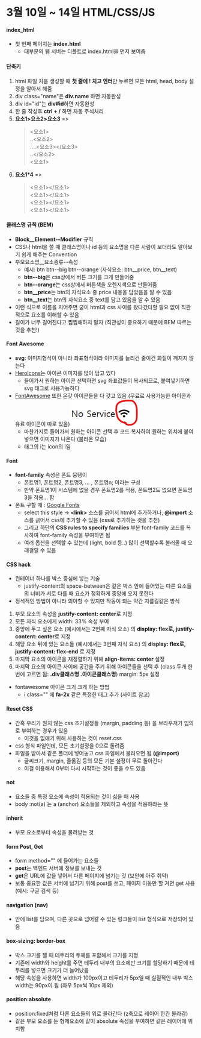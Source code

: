 # 3월 10일 ~ 14일 HTML/CSS/JS

#### index_html

- 첫 번째 페이지는 **index.html**
  - 대부분의 웹 서버는 디폴트로 index.html을 먼저 보여줌

#### 단축키

1. html 파일 처음 생성할 때 **첫 줄에 ! 치고 엔터**만 누르면 모든 html, head, body 설정을 알아서 해줌
2. div class="name"은 **div.name** 하면 자동완성
3. div id="id"는 **div#id**하면 자동완성
4. 한 줄 작성후 **ctrl + /** 하면 자동 주석처리
5. **요소1>요소2>요소3** =>
   > <요소1>  
   >  ..<요소2>  
   >  ....<요소3></요소3>  
   >  ..</요소2>  
   >  <요소1>
6. **요소1\*4** =>
   > <요소1></요소1>  
   > <요소1></요소1>  
   > <요소1></요소1>  
   > <요소1></요소1>

#### 클래스명 규칙 (BEM)

- **Block\_\_Element--Modifier** 규칙
- CSS나 html을 쓸 때 클래스명이나 id 등의 요소명을 다른 사람이 보더라도 알아보기 쉽게 해주는 Convention
- 부모요소명\_\_요소종류--속성
  - 예시: btn btn--big btn--orange (자식요소: btn\_\_price, btn\_\_text)
  - **btn--big**은 css상에서 버튼 크기를 크게 만들어줌
  - **btn--orange**는 css상에서 버튼색을 오렌지색으로 만들어줌
  - **btn\_\_price**는 btn의 자식요소 중 price 내용을 담았음을 알 수 있음
  - **btn\_\_text**는 btn의 자식요소 중 text를 담고 있음을 알 수 있음
- 이런 식으로 이름을 지어주면 굳이 html과 css 사이를 왔다갔다할 필요 없이 직관적으로 요소를 이해할 수 있음
- 길이가 너무 길어진다고 찝찝해하지 말자 (직관성이 중요하기 때문에 BEM 따르는 것을 추천!)

#### Font Awesome

- **svg**: 이미지형식이 아니라 좌표형식이라 이미지를 늘리건 줄이건 화질이 깨지지 않는다
- [HeroIcons](https://heroicons.dev/)는 아이콘 이미지를 많이 담고 있다
  - 들어가서 원하는 아이콘 선택하면 svg 좌표값들이 복사되므로, 붙여넣기하면 svg 태그로 사용가능하다
- [FontAwesome](https://fontawesome.com/) 또한 온갖 아이콘들을 다 갖고 있음 (무료로 사용가능한 아이콘과 유료 아이콘이 따로 있음)
  ![icon_upload](readme_images/1.png)
  - 마찬가지로 들어가서 원하는 아이콘 선택 후 코드 복사하여 원하는 위치에 붙여넣으면 이미지가 나온다 (불러온 모습)
  - 태그의 i는 icon의 i임

#### Font

- **font-family** 속성은 폰트 뭉탱이
  - 폰트명1, 폰트명2, 폰트명3, ... , 폰트명n; 이라는 구성
  - 만약 폰트명1이 시스템에 없을 경우 폰트명2를 적용, 폰트명2도 없으면 폰트명3을 적용... 함
- 폰트 구할 때 : [Google Fonts](https://fonts.google.com/)
  - select this style -> **<link\>** 소스를 긁어서 html에 추가하거나, **@import** 소스를 긁어서 css에 추가할 수 있음 (css로 추가하는 것을 추천)
  - 그리고 하단의 **CSS rules to specify families** 부분 font-family 코드를 복사하여 font-family 속성을 부여하면 됨
  - 여러 옵션을 선택할 수 있는데 (light, bold 등..) 많이 선택할수록 불러올 때 오래걸릴 수 있음

#### CSS hack

- 컨테이너 하나를 박스 중심에 넣는 기술
  - justify-content의 space-between은 같은 박스 안에 들어있는 다른 요소들의 너비가 서로 다를 때 요소가 정확하게 중앙에 오지 못한다
- 정석적인 방법이 아니라 의아할 수 있지만 작동이 되는 약간 지름길같은 방식

1. 부모 요소의 속성을 **justify-content: center**로 지정
2. 모든 자식 요소에게 width: 33% 속성 부여
3. 중앙에 두고 싶은 요소 (예시에서는 2번째 자식 요소) 의 **display: flex로, justify-content: center**로 지정
4. 해당 요소 뒤에 있는 요소들 (예시에서는 3번째 자식 요소) 의 **display: flex로, justify-content: flex-end** 로 지정
5. 마지막 요소의 아이콘을 재정렬하기 위해 **align-items: center** 설정
6. 마지막 요소의 아이콘 사이에 공간을 주기 위해 아이콘들을 선택 후 (class 두개 한번에 고르면 됨: **.div클래스명 .아이콘클래스명**) margin: 5px 설정

- fontawesome 아이콘 크기 크게 하는 방법
  - i class="" 에 **fa-2x** 같은 특정한 태그 추가 (사이트 참고)

#### Reset CSS

- 간혹 우리가 원치 않는 css 초기설정들 (margin, padding 등) 을 브라우저가 임의로 부여하는 경우가 있음
  - 이것을 없애기 위해 사용하는 것이 reset.css
- css 형식 파일인데, 모든 초기설정을 0으로 돌려줌
- 파일을 받아서 같은 폴더에 넣어놓고 css 파일에서 불러오면 됨 **(@import)**
  - 글씨크기, margin, 줄옮김 등의 모든 기본 설정이 무로 돌아간다
  - 이걸 이용해서 0부터 다시 시작하는 것이 좋을 수도 있음

#### not

- 요소들 중 특정 요소에 속성이 적용되는 것이 싫을 때 사용
- body :not(a) 는 a (anchor) 요소들을 제외하고 속성을 적용하라는 뜻

#### inherit

- 부모 요소로부터 속성을 물려받는 것

#### form Post, Get

- form method="" 에 들어가는 요소들
- **post**는 백엔드 서버에 정보를 보내는 것
- **get**은 URL에 값을 넣어서 다른 페이지에 넘기는 것 (보안에 아주 취약)
- 보통 중요한 값은 서버에 넘기기 위해 post를 쓰고, 페이지 이동만 할 거면 get 사용 (예시: 구글 검색 등)

#### navigation (nav)

- 안에 list를 담으며, 다른 곳으로 넘어갈 수 있는 링크들이 list 형식으로 저장되어 있음

#### box-sizing: border-box

- 박스 크기를 잴 때 테두리의 두께를 포함해서 크기를 지정
- 기존에 width와 height를 주면 테두리 내부의 요소에만 크기를 할당하기 때문에 테두리를 넣으면 크기가 더 늘어났음
- 해당 속성을 사용하면 width가 100px이고 테두리가 5px일 때 실질적인 내부 박스 width는 90px이 됨 (좌우 5px씩 10px 제외)

#### position:absolute

- position:fixed처럼 다른 요소들의 위로 올라간다 (z축으로 레이어 한칸 올라감)
- 같은 부모 요소를 둔 형제요소에 같이 absolute 속성을 부여하면 같은 레이어에 위치함

